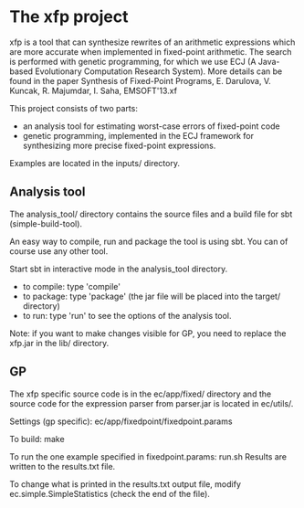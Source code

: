 
The xfp project
==

xfp is a tool that can synthesize rewrites of an arithmetic expressions which
are more accurate when implemented in fixed-point arithmetic. The search is performed
with genetic programming, for which we use ECJ (A Java-based Evolutionary Computation 
Research System). More details can be found in the paper
Synthesis of Fixed-Point Programs, E. Darulova, V. Kuncak, R. Majumdar, I. Saha, EMSOFT'13.xf 






This project consists of two parts:
- an analysis tool for estimating worst-case errors of fixed-point code
- genetic programming, implemented in the ECJ framework for
synthesizing more precise fixed-point expressions.

Examples are located in the inputs/ directory.

Analysis tool
----

The analysis_tool/ directory contains the source files and
a build file for sbt (simple-build-tool).

An easy way to compile, run and package the tool is using sbt.
You can of course use any other tool.

Start sbt in interactive mode in the analysis_tool directory.
- to compile: type 'compile'
- to package: type 'package'  (the jar file will be placed into the target/ directory)
- to run: type 'run' to see the options of the analysis tool.

Note: if you want to make changes visible for GP,
you need to replace the xfp.jar in the lib/ directory.

GP
----
The xfp specific source code is in the ec/app/fixed/ directory
and the source code for the expression parser from parser.jar is located
in ec/utils/.

Settings (gp specific): ec/app/fixedpoint/fixedpoint.params

To build: make

To run the one example specified in fixedpoint.params: run.sh
Results are written to the results.txt file.

To change what is printed in the results.txt output file, modify
ec.simple.SimpleStatistics (check the end of the file).

